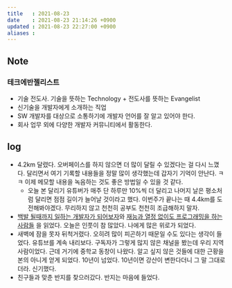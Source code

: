 ```yaml
---
title   : 2021-08-23 
date    : 2021-08-23 21:14:26 +0900
updated : 2021-08-23 22:27:00 +0900
aliases : 
---
```

## Note
### 테크에반젤리스트  
- 기술 전도사. 기술을 뜻하는 Technology + 전도사를 뜻하는 Evangelist 
- 신기술을 개발자에게 소개하는 직업 
- SW 개발자를 대상으로 소통하기에 개발자 언어를 잘 알고 있어야 한다.
- 회사 업무 외에 다양한 개발자 커뮤니티에서 활동한다. 

## log 
- 4.2km 달렸다. 오버페이스를 하지 않으면 더 많이 달릴 수 있겠다는 걸 다시 느꼈다. 달리면서 여기 기록할 내용들을 정말 많이 생각했는데 갑자기 기억이 안난다. ㅋㅋ 이제 메모할 내용을 녹음하는 것도 좋은 방법일 수 있을 것 같다.  
  - 오늘 본 달리기 유튜버가 매주 단 하루만 10%씩 더 달리고 나머지 날은 평소처럼 달리면 점점 길이가 늘어날 것이라고 했다. 이번주가 끝나는 때 4.4km를 도전해봐야겠다. 무리하지 않고 천천히 공부도 천천히 조급해하지 말자.  
- [백발 될때까지 일하는 개발자가 되어보자](https://tir.netlify.app/Dev/lets-be-a-developer-who-works-until-gray)와 [재능과 열정 없이도 프로그래밍을 하는 사람들](https://tir.netlify.app/Dev/programming-doesnt-require-talent-or-even-passion) 을 읽었다.  오늘은 인풋이 참 많았다. 나에게 많은 위로가 되었다.   
- 새벽에 잠을 못자 뒤척거렸다. 오히려 많이 피곤하기 때문일 수도 있다는 생각이 들었다. 유튜브를 계속 내리보다. 구독자가 그렇게 많지 않은 채널을 봤는데 우리 지역 사람이었다. 근데 거기에 중학교 동창이 나왔다. 알고 싶지 않은 것들에 대한 근황을 본의 아니게 얻게 되었다. 10년이 넘었다. 10년이면 강산이 변한다더니 그 말 그대로더라. 신기했다.  
- 친구들과 맞춘 반지를 찾으러갔다. 반지는 마음에 들었다.  	
